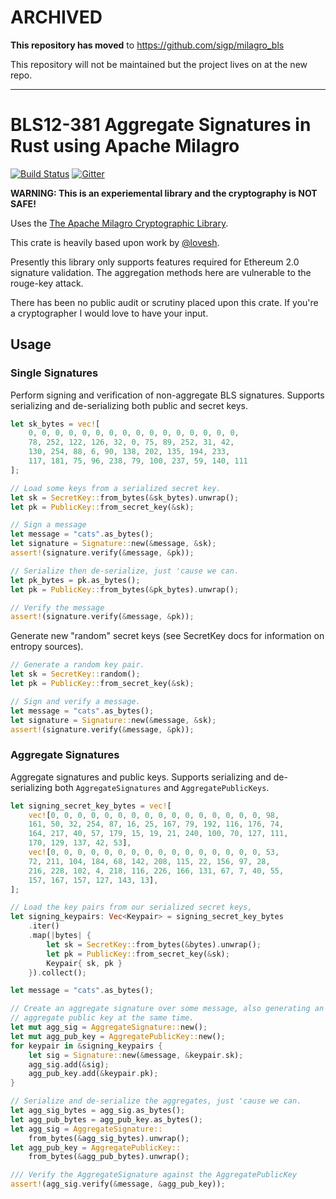 # ARCHIVED

**This repository has moved** to https://github.com/sigp/milagro_bls

This repository will not be maintained but the project lives on at the new
repo.

-----

# BLS12-381 Aggregate Signatures in Rust using Apache Milagro

[![Build Status](https://travis-ci.org/sigp/signature-schemes.svg?branch=master)](https://travis-ci.org/sigp/signature-schemes) [![Gitter](https://badges.gitter.im/Join%20Chat.svg)](https://gitter.im/sigp/lighthouse?utm_source=badge&utm_medium=badge&utm_campaign=pr-badge)

**WARNING: This is an experiemental library and the cryptography is NOT SAFE!**

Uses the [The Apache Milagro Cryptographic Library](https://github.com/milagro-crypto/amcl).

This crate is heavily based upon work by
[@lovesh](https://github.com/lovesh).

Presently this library only supports features required for Ethereum 2.0
signature validation. The aggregation methods here are vulnerable to the
rouge-key attack.

There has been no public audit or scrutiny placed upon this crate. If you're a
cryptographer I would love to have your input.

## Usage

### Single Signatures

Perform signing and verification of non-aggregate BLS signatures. Supports
serializing and de-serializing both public and secret keys.

```rust
let sk_bytes = vec![
	0, 0, 0, 0, 0, 0, 0, 0, 0, 0, 0, 0, 0, 0, 0, 0,
	78, 252, 122, 126, 32, 0, 75, 89, 252, 31, 42,
	130, 254, 88, 6, 90, 138, 202, 135, 194, 233,
	117, 181, 75, 96, 238, 79, 100, 237, 59, 140, 111
];

// Load some keys from a serialized secret key.
let sk = SecretKey::from_bytes(&sk_bytes).unwrap();
let pk = PublicKey::from_secret_key(&sk);

// Sign a message
let message = "cats".as_bytes();
let signature = Signature::new(&message, &sk);
assert!(signature.verify(&message, &pk));

// Serialize then de-serialize, just 'cause we can.
let pk_bytes = pk.as_bytes();
let pk = PublicKey::from_bytes(&pk_bytes).unwrap();

// Verify the message
assert!(signature.verify(&message, &pk));
```

Generate new "random" secret keys (see SecretKey docs for information on
entropy sources).

```rust
// Generate a random key pair.
let sk = SecretKey::random();
let pk = PublicKey::from_secret_key(&sk);

// Sign and verify a message.
let message = "cats".as_bytes();
let signature = Signature::new(&message, &sk);
assert!(signature.verify(&message, &pk));
```

### Aggregate Signatures

Aggregate signatures and public keys. Supports serializing and de-serializing
both `AggregateSignatures` and `AggregatePublicKeys`.

```rust
let signing_secret_key_bytes = vec![
	vec![0, 0, 0, 0, 0, 0, 0, 0, 0, 0, 0, 0, 0, 0, 0, 0, 98,
	161, 50, 32, 254, 87, 16, 25, 167, 79, 192, 116, 176, 74,
	164, 217, 40, 57, 179, 15, 19, 21, 240, 100, 70, 127, 111,
	170, 129, 137, 42, 53],
	vec![0, 0, 0, 0, 0, 0, 0, 0, 0, 0, 0, 0, 0, 0, 0, 0, 53,
	72, 211, 104, 184, 68, 142, 208, 115, 22, 156, 97, 28,
	216, 228, 102, 4, 218, 116, 226, 166, 131, 67, 7, 40, 55,
	157, 167, 157, 127, 143, 13],
];

// Load the key pairs from our serialized secret keys,
let signing_keypairs: Vec<Keypair> = signing_secret_key_bytes
	.iter()
	.map(|bytes| {
		let sk = SecretKey::from_bytes(&bytes).unwrap();
		let pk = PublicKey::from_secret_key(&sk);
		Keypair{ sk, pk }
	}).collect();

let message = "cats".as_bytes();

// Create an aggregate signature over some message, also generating an
// aggregate public key at the same time.
let mut agg_sig = AggregateSignature::new();
let mut agg_pub_key = AggregatePublicKey::new();
for keypair in &signing_keypairs {
	let sig = Signature::new(&message, &keypair.sk);
	agg_sig.add(&sig);
	agg_pub_key.add(&keypair.pk);
}

// Serialize and de-serialize the aggregates, just 'cause we can.
let agg_sig_bytes = agg_sig.as_bytes();
let agg_pub_bytes = agg_pub_key.as_bytes();
let agg_sig = AggregateSignature::
	from_bytes(&agg_sig_bytes).unwrap();
let agg_pub_key = AggregatePublicKey::
	from_bytes(&agg_pub_bytes).unwrap();

/// Verify the AggregateSignature against the AggregatePublicKey
assert!(agg_sig.verify(&message, &agg_pub_key));
```
